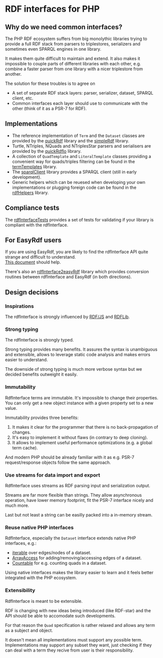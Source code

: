 # RDF interfaces for PHP

## Why do we need common interfaces?

The PHP RDF ecosystem suffers from big monolythic libraries trying to provide a full RDF stack 
from parsers to triplestores, serializers and sometimes even SPARQL engines in one library.

It makes them quite difficult to maintain and extend.
It also makes it impossible to couple parts of different libraries with each other, 
e.g. combine a faster parser from one library with a nicer triplestore from another.

The solution for these troubles is to agree on

* A set of separate RDF stack layers: parser, serializer, dataset, SPARQL client, etc.
* Common interfaces each layer should use to communicate with the other (think of it as a PSR-7 for RDF).

## Implementations

* The reference implementation of `Term` and the `Dataset` classes are provided by the [quickRdf](https://github.com/sweetrdf/quickRdf) library and the [simpleRdf](https://github.com/sweetrdf/simpleRdf) library.
* Turtle, NTriples, NQuads and NTriplesStar parsers and serialisers are provided by the [quickRdfIo](https://github.com/sweetrdf/quickRdfIo) library.
* A collection of `QuadTemplate` and `LiteralTemplate` classes providing a convenient way for quads/triples filtering can be found in the [termTemplates](https://github.com/sweetrdf/termTemplates) library.
* The [sparqlClient](https://github.com/sweetrdf/sparqlClient) library provides a SPARQL client (still in early development).
* Generic helpers which can be reuesed when developing your own implementations or plugging foreign code can be found in the [rdfHelpers](https://github.com/sweetrdf/rdfHelpers) library.

## Compliance tests

The [rdfInterfaceTests](https://github.com/sweetrdf/rdfInterfaceTests) provides a set of tests for validating if your library is compliant with the rdfInterface.

## For EasyRdf users

If you are using EasyRdf, you are likely to find the rdfInterface API quite strange and difficult to understand.\
[This document](EasyRdfReadme.md) should help.

There's also an [rdfInterface2easyRdf](https://github.com/sweetrdf/rdfInterface2easyRdf) library which provides conversion routines between rdfInterface and EasyRdf (in both directions).

## Design decisions

### Inspirations

The rdfInterface is strongly influenced by [RDF/JS](http://rdf.js.org/) and [RDFLib](https://rdflib.readthedocs.io/en/stable/).

### Strong typing

The rdfInterface is strongly typed.

Strong typing provides many benefits. It assures the syntax is unambiguous and extensible, allows to leverage static code analysis and makes errors easier to understand.

The downside of strong typing is much more verbose syntax but we decided benefits outweight it easily.

### Immutability

RdfInterface terms are immutable. It's impossible to change their properties. You can only get a new object instance with a given property set to a new value.

Immutability provides three benefits:

1. It makes it clear for the programmer that there is no back-propagation of changes.
2. It's easy to implement it without flaws (in contrary to deep cloning).
3. It allows to implement useful performance optimizations (e.g. a global term cache).

And modern PHP should be already familiar with it as e.g. PSR-7 request/response objects follow the same approach.

### Use streams for data import and export

RdfInterface uses streams as RDF parsing input and serialization output.

Streams are far more flexible than strings.
They allow asynchronous operation, have lower memory footprint, fit the PSR-7 interface nicely and much more.

Last but not least a string can be easilly packed into a in-memory stream.

### Reuse native PHP interfaces

RdfInterface, especially the `Dataset` interface extends native PHP interfaces, e.g.:

* [iterable](https://www.php.net/manual/en/language.types.iterable.php) over edges/nodes of a dataset.
* [ArrayAccess](https://www.php.net/manual/en/class.arrayaccess.php) for adding/removing/accessing edges of a dataset.
* [Countable](https://www.php.net/manual/en/class.countable.php) for e.g. counting quads in a dataset.

Using native interfaces makes the library easier to learn and it feels better integrated with the PHP ecosystem.

### Extensibility

RdfInterface is meant to be extensible.

RDF is changing with new ideas being introduced (like RDF-star) and the API should be able to accomodate such developments.

For that reason the `Quad` specification is rather relaxed and allows any term as a subject and object.

It doesn't mean all implementations must support any possible term.
Implementations may support any subset they want, just checking if they can deal with a term they recive from user is their responsibility.

